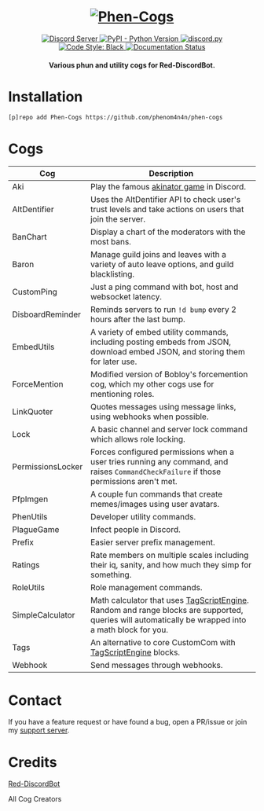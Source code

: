 <h1 align="center">
  <a href="https://github.com/phenom4n4n/phen-cogs"><img src="https://i.imgur.com/dIOX12K.png" alt="Phen-Cogs"></a>
</h1>

<p align="center">
  <a href="https://discord.gg/cGJ8JmX">
    <img src="https://discordapp.com/api/guilds/631306089366945821/widget.png?style=shield" alt="Discord Server">
  </a>
  <a href="https://www.python.org/downloads/">
    <img alt="PyPI - Python Version" src="https://img.shields.io/pypi/pyversions/Red-Discordbot">
  </a>
  <a href="https://github.com/Rapptz/discord.py/">
     <img src="https://img.shields.io/badge/discord-py-blue.svg" alt="discord.py">
  </a>
  <a href="https://github.com/ambv/black">
    <img src="https://img.shields.io/badge/code%20style-black-000000.svg" alt="Code Style: Black">
  </a>
  <a href='https://phen-cogs.readthedocs.io/en/latest/?badge=latest'>
      <img src='https://readthedocs.org/projects/phen-cogs/badge/?version=latest' alt='Documentation Status' />
  </a>
</p>
<h4 align="center">Various phun and utility cogs for Red-DiscordBot.</h4>

# Installation
`[p]repo add Phen-Cogs https://github.com/phenom4n4n/phen-cogs`

# Cogs
| Cog | Description |
| --- | --- |
| Aki | Play the famous [akinator game](https://en.akinator.com/) in Discord. |
| AltDentifier | Uses the AltDentifier API to check user's trust levels and take actions on users that join the server. |
| BanChart | Display a chart of the moderators with the most bans. |
| Baron | Manage guild joins and leaves with a variety of auto leave options, and guild blacklisting. |
| CustomPing | Just a ping command with bot, host and websocket latency. |
| DisboardReminder | Reminds servers to run `!d bump` every 2 hours after the last bump. |
| EmbedUtils | A variety of embed utility commands, including posting embeds from JSON, download embed JSON, and storing them for later use.|
| ForceMention | Modified version of Bobloy's forcemention cog, which my other cogs use for mentioning roles. |
| LinkQuoter | Quotes messages using message links, using webhooks when possible. |
| Lock | A basic channel and server lock command which allows role locking. |
| PermissionsLocker | Forces configured permissions when a user tries running any command, and raises `CommandCheckFailure` if those permissions aren't met. |
| PfpImgen | A couple fun commands that create memes/images using user avatars. |
| PhenUtils | Developer utility commands. |
| PlagueGame | Infect people in Discord. |
| Prefix | Easier server prefix management. |
| Ratings | Rate members on multiple scales including their iq, sanity, and how much they simp for something. |
| RoleUtils | Role management commands. |
| SimpleCalculator | Math calculator that uses [TagScriptEngine](https://github.com/JonSnowbd/TagScript). Random and range blocks are supported, queries will automatically be wrapped into a math block for you. |
| Tags | An alternative to core CustomCom with [TagScriptEngine](https://github.com/JonSnowbd/TagScript) blocks. |
| Webhook | Send messages through webhooks. |

# Contact
If you have a feature request or have found a bug, open a PR/issue or join my [support server](https://discord.gg/cGJ8JmX).

# Credits
[Red-DiscordBot](https://github.com/Cog-Creators/Red-DiscordBot)

All Cog Creators
